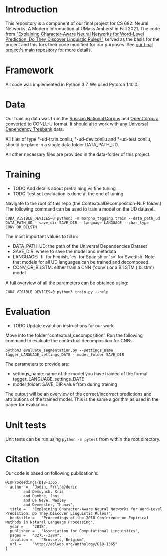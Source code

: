 # Introduction
This repository is a component of our final project for CS 682: Neural Networks: A Modern Introduction at UMass Amherst in Fall 2021. The code from ["Explaining Character-Aware Neural Networks for Word-Level Prediction:
Do They Discover Linguistic Rules?"](http://aclweb.org/anthology/D18-1365) served as the basis for the project and this fork their code modified for our purposes. See [our final project's main repository](https://github.com/ginic/CS682_NNs_Nerual_Char_Models_Russian) for more details.

# Framework
All code was implemented in Python 3.7. We used Pytorch 1.10.0.

# Data
Our training data was from the [Russian National Corpus](https://ruscorpora.ru/new/en/index.html) and [OpenCorpora](https://www.kaggle.com/rtatman/opencorpora-russian) converted to CONLL-U format. It should also work with any [Universal Dependency Treebank](https://universaldependencies.org) data.

All files of type *-ud-train.conllu, *-ud-dev.conllu and *-ud-test.conllu, should be place in a single data folder DATA_PATH_UD.

All other necessary files are provided in the data-folder of this project.

# Training
- TODO Add details about pretraining vs fine tuning
- TODO Test set evaluation is done at the end of tuning

Navigate to the root of this repo (the ContextualDecomposition-NLP folder.)
The following command can be used to train a model on the UD dataset.

```
CUDA_VISIBLE_DEVICES=0 python3 -m morpho_tagging.train --data_path_ud DATA_PATH_UD --save_dir SAVE_DIR --language LANGUAGE --char_type CONV_OR_BILSTM
```

The most important values to fill in:
- DATA_PATH_UD: the path of the Universal Dependencies Dataset
- SAVE_DIR: where to save the model and metadata
- LANGUAGE: 'fi' for Finnish, 'es' for Spanish or 'sv' for Swedish. Note that models for all UD languages can be trained and decomposed.
- CONV_OR_BILSTM: either train a CNN ('conv') or a BiLSTM ('bilstm') model

A full overview of all the parameters can be obtained using:
```
CUDA_VISIBLE_DEVICES=0 python3 train.py --help
```
# Evaluation
- TODO Update evalution instructions for our work

Move into the folder 'contextual_decomposition'.
Run the following command to evaluate the contextual decomposition for CNNs.
```
python3 evaluate_segmentation.py --settings_name tagger_LANGUAGE_settings_DATE --model_folder SAVE_DIR
```

The parameters to provide are:
- settings_name: name of the model you have trained of the format tagger_LANGUAGE_settings_DATE
- model_folder: SAVE_DIR value from during training

The output will be an overview of the correct/incorrect predictions and attributions of the trained model.
This is the same algorithm as used in the paper for evaluation.

# Unit tests
Unit tests can be run using `python -m pytest` from within the root directory.

# Citation
Our code is based on following publication's:

```
@InProceedings{D18-1365,
  author = 	"Godin, Fr{\'e}deric
		and Demuynck, Kris
		and Dambre, Joni
		and De Neve, Wesley
		and Demeester, Thomas",
  title = 	"Explaining Character-Aware Neural Networks for Word-Level Prediction: Do They Discover Linguistic Rules?",
  booktitle = 	"Proceedings of the 2018 Conference on Empirical Methods in Natural Language Processing",
  year = 	"2018",
  publisher = 	"Association for Computational Linguistics",
  pages = 	"3275--3284",
  location = 	"Brussels, Belgium",
  url = 	"http://aclweb.org/anthology/D18-1365"
}
```